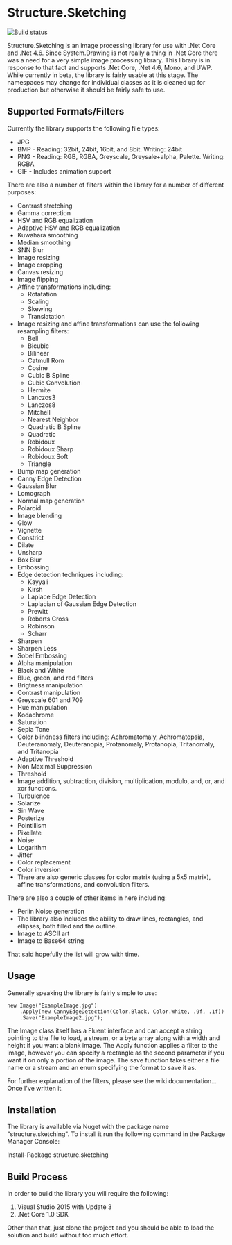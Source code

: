 # Structure.Sketching

[![Build status](https://ci.appveyor.com/api/projects/status/2v806lb18724mr1t?svg=true)](https://ci.appveyor.com/project/JaCraig/structure-sketching)

Structure.Sketching is an image processing library for use with .Net Core and .Net 4.6. Since System.Drawing is not really a thing in .Net Core there was a need for a very simple image processing library. This library is in response to that fact and supports .Net Core, .Net 4.6, Mono, and UWP. While currently in beta, the library is fairly usable at this stage. The namespaces may change for individual classes as it is cleaned up for production but otherwise it should be fairly safe to use.

## Supported Formats/Filters

Currently the library supports the following file types:

* JPG
* BMP - Reading: 32bit, 24bit, 16bit, and 8bit. Writing: 24bit
* PNG - Reading: RGB, RGBA, Greyscale, Greysale+alpha, Palette. Writing: RGBA
* GIF - Includes animation support

There are also a number of filters within the library for a number of different purposes:

- Contrast stretching
- Gamma correction
- HSV and RGB equalization
- Adaptive HSV and RGB equalization
- Kuwahara smoothing
- Median smoothing
- SNN Blur
- Image resizing
- Image cropping
- Canvas resizing
- Image flipping
- Affine transformations including:
  - Rotatation
  - Scaling
  - Skewing
  - Translatation
- Image resizing and affine transformations can use the following resampling filters:
  - Bell
  - Bicubic
  - Bilinear
  - Catmull Rom
  - Cosine
  - Cubic B Spline
  - Cubic Convolution
  - Hermite
  - Lanczos3
  - Lanczos8
  - Mitchell
  - Nearest Neighbor
  - Quadratic B Spline
  - Quadratic
  - Robidoux
  - Robidoux Sharp
  - Robidoux Soft
  - Triangle
- Bump map generation
- Canny Edge Detection
- Gaussian Blur
- Lomograph
- Normal map generation
- Polaroid
- Image blending
- Glow
- Vignette
- Constrict
- Dilate
- Unsharp
- Box Blur
- Embossing
- Edge detection techniques including:
  - Kayyali
  - Kirsh
  - Laplace Edge Detection
  - Laplacian of Gaussian Edge Detection
  - Prewitt
  - Roberts Cross
  - Robinson
  - Scharr
- Sharpen
- Sharpen Less
- Sobel Embossing
- Alpha manipulation
- Black and White
- Blue, green, and red filters
- Brigtness manipulation
- Contrast manipulation
- Greyscale 601 and 709
- Hue manipulation
- Kodachrome
- Saturation
- Sepia Tone
- Color blindness filters including: Achromatomaly, Achromatopsia, Deuteranomaly, Deuteranopia, Protanomaly, Protanopia, Tritanomaly, and Tritanopia
- Adaptive Threshold
- Non Maximal Suppression
- Threshold
- Image addition, subtraction, division, multiplication, modulo, and, or, and xor functions.
- Turbulence
- Solarize
- Sin Wave
- Posterize
- Pointillism
- Pixellate
- Noise
- Logarithm
- Jitter
- Color replacement
- Color inversion
- There are also generic classes for color matrix (using a 5x5 matrix), affine transformations, and convolution filters.

There are also a couple of other items in here including:

- Perlin Noise generation
- The library also includes the ability to draw lines, rectangles, and ellipses, both filled and the outline.
- Image to ASCII art
- Image to Base64 string

That said hopefully the list will grow with time.

## Usage

Generally speaking the library is fairly simple to use:

    new Image("ExampleImage.jpg")
        .Apply(new CannyEdgeDetection(Color.Black, Color.White, .9f, .1f))
        .Save("ExampleImage2.jpg");
		
The Image class itself has a Fluent interface and can accept a string pointing to the file to load, a stream, or a byte array along with a width and height if you want a blank image. The Apply function applies a filter to the image, however you can specify a rectangle as the second parameter if you want it on only a portion of the image. The save function takes either a file name or a stream and an enum specifying the format to save it as.

For further explanation of the filters, please see the wiki documentation... Once I've written it.

## Installation

The library is available via Nuget with the package name "structure.sketching". To install it run the following command in the Package Manager Console:

Install-Package structure.sketching

## Build Process

In order to build the library you will require the following:

1. Visual Studio 2015 with Update 3
2. .Net Core 1.0 SDK

Other than that, just clone the project and you should be able to load the solution and build without too much effort.
